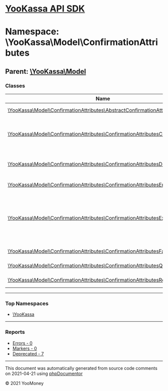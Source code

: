 # [YooKassa API SDK](../home.md)

# Namespace: \YooKassa\Model\ConfirmationAttributes
## Parent: [\YooKassa\Model](../namespaces/yookassa-model.md)
### Classes
| Name | Summary |
| ---- | ------- |
| [\YooKassa\Model\ConfirmationAttributes\AbstractConfirmationAttributes](../classes/YooKassa-Model-ConfirmationAttributes-AbstractConfirmationAttributes.md) | Способ подтверждения платежа |
| [\YooKassa\Model\ConfirmationAttributes\ConfirmationAttributesCodeVerification](../classes/YooKassa-Model-ConfirmationAttributes-ConfirmationAttributesCodeVerification.md) | Сценарий при котором необходимо получить одноразовый код от плательщика для подтверждения платежа |
| [\YooKassa\Model\ConfirmationAttributes\ConfirmationAttributesDeepLink](../classes/YooKassa-Model-ConfirmationAttributes-ConfirmationAttributesDeepLink.md) | Сценарий при котором необходимо направить плательщика в приложение партнера |
| [\YooKassa\Model\ConfirmationAttributes\ConfirmationAttributesEmbedded](../classes/YooKassa-Model-ConfirmationAttributes-ConfirmationAttributesEmbedded.md) | Способ подтверждения платежа |
| [\YooKassa\Model\ConfirmationAttributes\ConfirmationAttributesExternal](../classes/YooKassa-Model-ConfirmationAttributes-ConfirmationAttributesExternal.md) | Сценарий при котором необходимо ожидать пока пользователь самостоятельно подтвердит платеж. Например, пользователь подтверждает платеж ответом на SMS или в приложении партнера |
| [\YooKassa\Model\ConfirmationAttributes\ConfirmationAttributesFactory](../classes/YooKassa-Model-ConfirmationAttributes-ConfirmationAttributesFactory.md) | Class ConfirmationAttributesFactory |
| [\YooKassa\Model\ConfirmationAttributes\ConfirmationAttributesQr](../classes/YooKassa-Model-ConfirmationAttributes-ConfirmationAttributesQr.md) | Способ подтверждения платежа |
| [\YooKassa\Model\ConfirmationAttributes\ConfirmationAttributesRedirect](../classes/YooKassa-Model-ConfirmationAttributes-ConfirmationAttributesRedirect.md) | Способ подтверждения платежа |

---

### Top Namespaces

* [\YooKassa](../namespaces/yookassa.md)

---

### Reports
* [Errors - 0](../reports/errors.md)
* [Markers - 0](../reports/markers.md)
* [Deprecated - 7](../reports/deprecated.md)

---

This document was automatically generated from source code comments on 2021-04-21 using [phpDocumentor](http://www.phpdoc.org/)

&copy; 2021 YooMoney